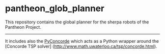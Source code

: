 # pantheon_glob_planner


This repository contains the global planner for the sherpa robots of the Pantheon Project.

-----

It includes also the [PyConcorde](https://github.com/jvkersch/pyconcorde) which acts as a Python wrapper around the [Concorde TSP
solver] (http://www.math.uwaterloo.ca/tsp/concorde.html).



